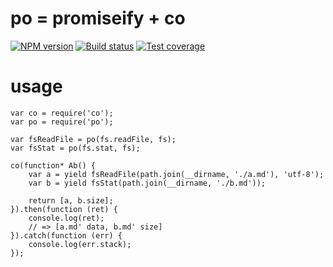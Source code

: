 # po = promiseify + co

[![NPM version][npm-image]][npm-url]
[![Build status][travis-image]][travis-url]
[![Test coverage][coveralls-image]][coveralls-url]



# usage
```
var co = require('co');
var po = require('po');

var fsReadFile = po(fs.readFile, fs);
var fsStat = po(fs.stat, fs);

co(function* Ab() {
    var a = yield fsReadFile(path.join(__dirname, './a.md'), 'utf-8');
    var b = yield fsStat(path.join(__dirname, './b.md'));

    return [a, b.size];
}).then(function (ret) {
    console.log(ret);
    // => [a.md' data, b.md' size]
}).catch(function (err) {
    console.log(err.stack);
});
```


[npm-image]: https://img.shields.io/npm/v/po.svg?style=flat-square
[npm-url]: https://npmjs.org/package/po
[travis-image]: https://img.shields.io/travis/cloudcome/nodejs-po.svg?style=flat-square
[travis-url]: https://travis-ci.org/cloudcome/nodejs-po
[coveralls-image]: https://img.shields.io/coveralls/cloudcome/nodejs-po.svg?style=flat-square
[coveralls-url]: https://coveralls.io/r/cloudcome/nodejs-po
